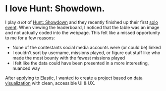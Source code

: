 # I love Hunt: Showdown.

I play *a lot* of [Hunt: Showdown](https://www.huntshowdown.com/) and they recently finished up their first [solo event](https://www.huntshowdown.com/news/solo-event-leaderboard-and-extra-rewards). When viewing the leaderboard, I noticed that the table was an image and not actually coded into the webpage. This felt like a missed opportunity to me for a few reasons:

- None of the contestants social media accounts were (or could be) linked
- I couldn't sort by username, missions played, or figure out stuff like who made the most bounty with the fewest missions played
- I felt like the data could have been presented in a more interesting, nuanced way

After applying to [Elastic](https://www.elastic.co/), I wanted to create a project based on [data visualization](https://www.elastic.co/blog/color-coded-visualizations-react) with clean, accessible UI & UX.
